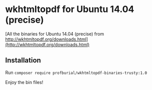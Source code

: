 # wkhtmltopdf for Ubuntu 14.04 (precise)

[All the binaries for Ubuntu 14.04 (precise) from http://wkhtmltopdf.org/downloads.html](http://wkhtmltopdf.org/downloads.html)

## Installation

Run `composer require profburial/wkhtmltopdf-binaries-trusty:1.0`

Enjoy the bin files!